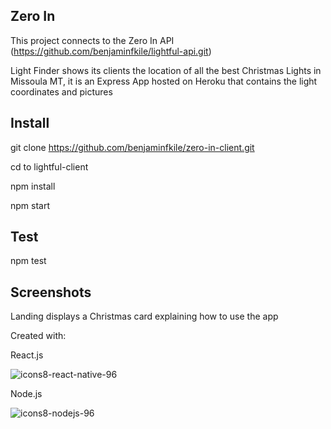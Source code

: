 ## Zero In

This project connects to the Zero In API (https://github.com/benjaminfkile/lightful-api.git)

Light Finder shows its clients the location of all the best Christmas Lights in Missoula MT, it is an Express App hosted on Heroku that contains the light coordinates and pictures

## Install

git clone https://github.com/benjaminfkile/zero-in-client.git

cd to lightful-client

npm install

npm start

## Test

npm test

## Screenshots

Landing displays a Christmas card explaining how to use the app

Created with:

React.js

![icons8-react-native-96](https://user-images.githubusercontent.com/34235864/72698953-9e992a00-3b03-11ea-8bef-f2d1a0307c2a.png)

Node.js

![icons8-nodejs-96](https://user-images.githubusercontent.com/34235864/72699016-f6d02c00-3b03-11ea-9de4-e1e325fde504.png)




